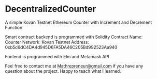 # DecentralizedCounter
 A simple Kovan Testnet Ethereum Counter with Increment and Decrement Function

Smart contract backend is programmed with Solidity
Contract Name: Counter
Network: Kovan Testnet
Address: 0xb5d6dC4DA4d945D6FA5DA46C205Bd992523Aa940

Fontend is programmed with Elm and Metamask API

Feel free to contact me at Mathrepreneur@gmail.com if you have any question about the project. Happy to teach what I learned.